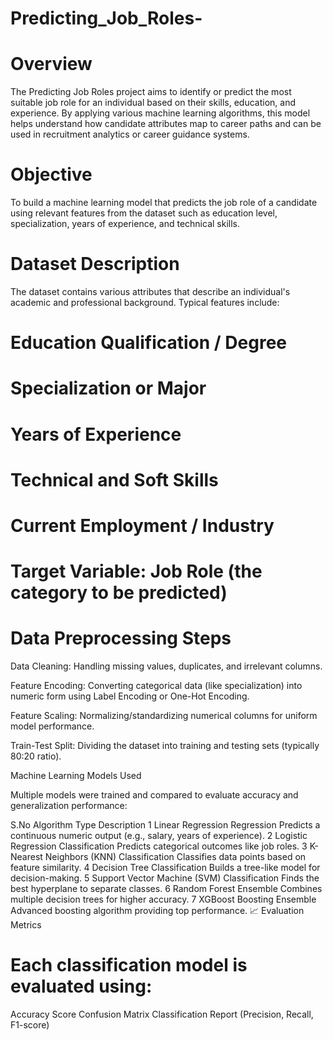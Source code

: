 # Predicting_Job_Roles-
# Overview

The Predicting Job Roles project aims to identify or predict the most suitable job role for an individual based on their skills, education, and experience.
By applying various machine learning algorithms, this model helps understand how candidate attributes map to career paths and can be used in recruitment analytics or career guidance systems.

# Objective

To build a machine learning model that predicts the job role of a candidate using relevant features from the dataset such as education level, specialization, years of experience, and technical skills.

# Dataset Description

The dataset contains various attributes that describe an individual's academic and professional background.
Typical features include:

# Education Qualification / Degree

# Specialization or Major

# Years of Experience

# Technical and Soft Skills

# Current Employment / Industry

# Target Variable: Job Role (the category to be predicted)

# Data Preprocessing Steps

Data Cleaning: Handling missing values, duplicates, and irrelevant columns.

Feature Encoding: Converting categorical data (like specialization) into numeric form using Label Encoding or One-Hot Encoding.

Feature Scaling: Normalizing/standardizing numerical columns for uniform model performance.

Train-Test Split: Dividing the dataset into training and testing sets (typically 80:20 ratio).

Machine Learning Models Used

Multiple models were trained and compared to evaluate accuracy and generalization performance:

S.No	Algorithm	Type	Description
1	Linear Regression	Regression	Predicts a continuous numeric output (e.g., salary, years of experience).
2	Logistic Regression	Classification	Predicts categorical outcomes like job roles.
3	K-Nearest Neighbors (KNN)	Classification	Classifies data points based on feature similarity.
4	Decision Tree	Classification	Builds a tree-like model for decision-making.
5	Support Vector Machine (SVM)	Classification	Finds the best hyperplane to separate classes.
6	Random Forest	Ensemble	Combines multiple decision trees for higher accuracy.
7	XGBoost	Boosting Ensemble	Advanced boosting algorithm providing top performance.
📈 Evaluation Metrics

# Each classification model is evaluated using:

Accuracy Score
Confusion Matrix
Classification Report (Precision, Recall, F1-score)

